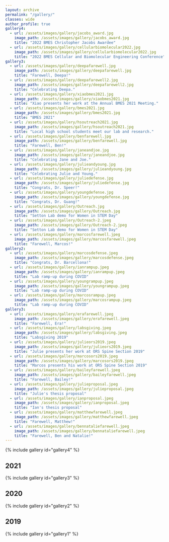 ```yaml
---
layout: archive
permalink: "/gallery/"
classes: wide
author_profile: true
gallery4:
  - url: /assets/images/gallery/jacobs_award.jpg
    image_path: /assets/images/gallery/jacobs_award.jpg
    title: "2022 BMES Christopher Jacobs Awardee"
  - url: /assets/images/gallery/cellularbiomolecular2022.jpg
    image_path: /assets/images/gallery/cellularbiomolecular2022.jpg
    title: "2022 BMES Cellular and Biomolecular Engineering Conference"
gallery3:
  - url: /assets/images/gallery/deepafarewell.jpg
    image_path: /assets/images/gallery/deepafarewell.jpg
    title: "Farewell, Deepa!"
  - url: /assets/images/gallery/deepafarewell2.jpg
    image_path: /assets/images/gallery/deepafarewell2.jpg
    title: "Celebrating Deepa."
  - url: /assets/images/gallery/xiaobmes2021.jpg
    image_path: /assets/images/gallery/xiaobmes2021.jpg
    title: "Xiao presents her work at the Annual BMES 2021 Meeting."
  - url: /assets/images/gallery/bmes2021.jpg
    image_path: /assets/images/gallery/bmes2021.jpg
    title: "BMES 2021"
  - url: /assets/images/gallery/hsoutreach2021.jpg
    image_path: /assets/images/gallery/hsoutreach2021.jpg
    title: "Local high school students meet our lab and research."
  - url: /assets/images/gallery/benfarewell.jpg
    image_path: /assets/images/gallery/benfarewell.jpg
    title: "Farewell, Ben!"
  - url: /assets/images/gallery/janeandjoe.jpg
    image_path: /assets/images/gallery/janeandjoe.jpg
    title: "Celebrating Jane and Joe."
  - url: /assets/images/gallery/julieandyoung.jpg
    image_path: /assets/images/gallery/julieandyoung.jpg
    title: "Celebrating Julie and Young."
  - url: /assets/images/gallery/juliedefense.jpg
    image_path: /assets/images/gallery/juliedefense.jpg
    title: "Congrats, Dr. Speer!"
  - url: /assets/images/gallery/youngdefense.jpg
    image_path: /assets/images/gallery/youngdefense.jpg
    title: "Congrats, Dr. Guang!"
  - url: /assets/images/gallery/Outreach.jpg
    image_path: /assets/images/gallery/Outreach.jpg
    title: "Setton Lab demo for Women in STEM Day"
  - url: /assets/images/gallery/Outreach-2.jpeg
    image_path: /assets/images/gallery/Outreach-2.jpeg
    title: "Setton Lab demo for Women in STEM Day"
  - url: /assets/images/gallery/marcosfarewell.jpeg
    image_path: /assets/images/gallery/marcosfarewell.jpeg
    title: "Farewell, Marcos!"
gallery2:
  - url: /assets/images/gallery/marcosdefense.jpeg
    image_path: /assets/images/gallery/marcosdefense.jpeg
    title: "Congrats, Dr. Barcellona!"
  - url: /assets/images/gallery/ianrampup.jpeg
    image_path: /assets/images/gallery/ianrampup.jpeg
    title: "Lab ramp-up during COVID"
  - url: /assets/images/gallery/youngrampup.jpeg
    image_path: /assets/images/gallery/youngrampup.jpeg
    title: "Lab ramp-up during COVID"
  - url: /assets/images/gallery/marcosrampup.jpeg
    image_path: /assets/images/gallery/marcosrampup.jpeg
    title: "Lab ramp-up during COVID"
gallery3:
  - url: /assets/images/gallery/erafarewell.jpeg
    image_path: /assets/images/gallery/erafarewell.jpeg
    title: "Farewell, Era!"
  - url: /assets/images/gallery/labsgiving.jpeg
    image_path: /assets/images/gallery/labsgiving.jpeg
    title: "Labsgiving 2019"
  - url: /assets/images/gallery/julieors2019.jpeg
    image_path: /assets/images/gallery/julieors2019.jpeg
    title: "Julie presents her work at ORS Spine Section 2019"
  - url: /assets/images/gallery/marcosors2019.jpeg
    image_path: /assets/images/gallery/marcosors2019.jpeg
    title: "Marcos presents his work at ORS Spine Section 2019"
  - url: /assets/images/gallery/baileyfarewell.jpeg
    image_path: /assets/images/gallery/baileyfarewell.jpeg
    title: "Farewell, Bailey!"
  - url: /assets/images/gallery/julieproposal.jpeg
    image_path: /assets/images/gallery/julieproposal.jpeg
    title: "Julie's thesis proposal"
  - url: /assets/images/gallery/ianproposal.jpeg
    image_path: /assets/images/gallery/ianproposal.jpeg
    title: "Ian's thesis proposal"
  - url: /assets/images/gallery/matthewfarewell.jpeg
    image_path: /assets/images/gallery/matthewfarewell.jpeg
    title: "Farewell, Matthew!"
  - url: /assets/images/gallery/bennataliefarewell.jpeg
    image_path: /assets/images/gallery/bennataliefarewell.jpeg
    title: "Farewell, Ben and Natalie!"
---
```

{% include gallery id="gallery4" %}
## 2021
{% include gallery id="gallery3" %}
## 2020
{% include gallery id="gallery2" %}
## 2019
{% include gallery id="gallery1" %}
